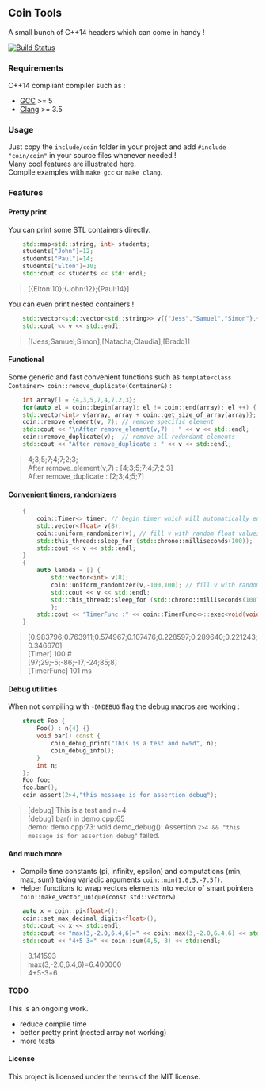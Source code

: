 Coin Tools
----------

A small bunch of C++14 headers which can come in handy !

[![Build Status](https://travis-ci.org/coin-au-carre/cointools.svg?branch=master)](https://travis-ci.org/coin-au-carre/cointools)

### Requirements

C++14 compliant compiler such as :

* [GCC](https://gcc.gnu.org/projects/cxx1y.html) >= 5
* [Clang](http://clang.llvm.org/cxx_status.html) >= 3.5


### Usage

Just copy the `include/coin` folder in your project and add `#include "coin/coin"` in your source files whenever needed !  
Many cool features are illustrated [here](https://github.com/coin-au-carre/cointools/blob/master/demo/demo.cpp).  
Compile examples with `make gcc` or `make clang`.

### Features

#### Pretty print

You can print some STL containers directly. 

```c++
	std::map<std::string, int> students;
	students["John"]=12;
	students["Paul"]=14;
	students["Elton"]=10;
	std::cout << students << std::endl;
```
> [{Elton:10};{John:12};{Paul:14}]


You can even print nested containers !

```c++
	std::vector<std::vector<std::string>> v{{"Jess","Samuel","Simon"},{"Natacha","Claudia"},{"Bradd"}};
	std::cout << v << std::endl;
```
> [[Jess;Samuel;Simon];[Natacha;Claudia];[Bradd]]


#### Functional

Some generic and fast convenient functions such as `template<class Container> coin::remove_duplicate(Container&)` :
 
```c++
	int array[] = {4,3,5,7,4,7,2,3};
	for(auto el = coin::begin(array); el != coin::end(array); el ++) { std::cout << *el << ";"; } // begin, end for plain C-style array
	std::vector<int> v{array, array + coin::get_size_of_array(array)}; // or auto v = coin::make_vector_from_array(array);
	coin::remove_element(v, 7); // remove specific element
	std::cout << "\nAfter remove_element(v,7) : " << v << std::endl;
	coin::remove_duplicate(v);  // remove all redundant elements
	std::cout << "After remove_duplicate : " << v << std::endl;
```

> 4;3;5;7;4;7;2;3;  
> After remove_element(v,7) : [4;3;5;7;4;7;2;3]  
> After remove_duplicate : [2;3;4;5;7]


#### Convenient timers, randomizers

```c++
	{
		coin::Timer<> timer; // begin timer which will automatically end at end of scope
		std::vector<float> v(8);
		coin::uniform_randomizer(v); // fill v with random float values
		std::this_thread::sleep_for (std::chrono::milliseconds(100));
		std::cout << v << std::endl;
	}
	{
		auto lambda = [] { 
			std::vector<int> v(8);
			coin::uniform_randomizer(v,-100,100); // fill v with random int values
			std::cout << v << std::endl; 
			std::this_thread::sleep_for (std::chrono::milliseconds(100));
			};
		std::cout << "TimerFunc :" << coin::TimerFunc<>::exec<void(void)>(lambda) << " ms" << std::endl;
	}
```

> [0.983796;0.763911;0.574967;0.107476;0.228597;0.289640;0.221243;0.346670]  
> [Timer] 100 #  
> [97;29;-5;-86;-17;-24;85;8]  
> [TimerFunc] 101 ms

#### Debug utilities

When not compiling with `-DNDEBUG` flag the debug macros are working :

```c++
	struct Foo {
		Foo() : n{4} {}
		void bar() const {
			coin_debug_print("This is a test and n=%d", n);
			coin_debug_info();
		}
		int n;
	};
	Foo foo;
	foo.bar();
	coin_assert(2>4,"this message is for assertion debug");
```

> [debug] This is a test and n=4  
> [debug] bar() in demo.cpp:65  
> demo: demo.cpp:73: void demo_debug(): Assertion `2>4 && "this message is for assertion debug"` failed.

#### And much more

* Compile time constants (pi, infinity, epsilon) and computations (min, max, sum) taking variadic arguments `coin::min(1.0,5,-7.5f)`.  
* Helper functions to wrap vectors elements into vector of smart pointers `coin::make_vector_unique(const std::vector&)`.

```c++
	auto x = coin::pi<float>();
	coin::set_max_decimal_digits<float>();
	std::cout << x << std::endl;
	std::cout << "max(3,-2.0,6.4,6)=" << coin::max(3,-2.0,6.4,6) << std::endl;
	std::cout << "4+5-3=" << coin::sum(4,5,-3) << std::endl;
```

> 3.141593  
> max(3,-2.0,6.4,6)=6.400000  
> 4+5-3=6



#### TODO

This is an ongoing work. 

* reduce compile time
* better pretty print (nested array not working)
* more tests


#### License

This project is licensed under the terms of the MIT license.
